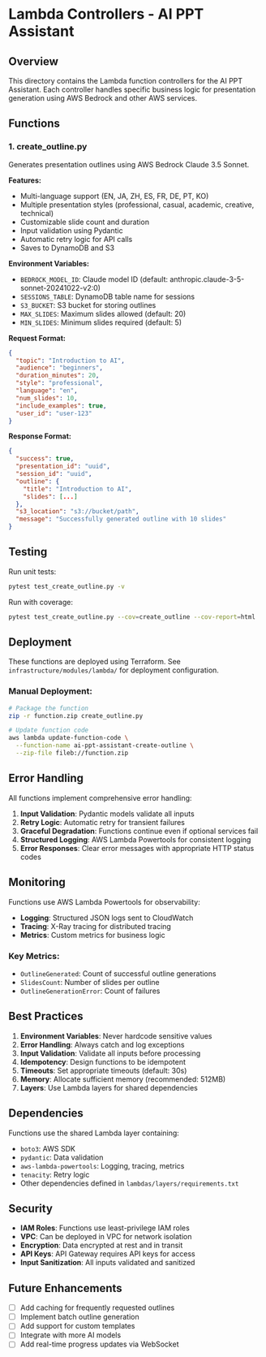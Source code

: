 # Lambda Controllers - AI PPT Assistant

## Overview

This directory contains the Lambda function controllers for the AI PPT Assistant. Each controller handles specific business logic for presentation generation using AWS Bedrock and other AWS services.

## Functions

### 1. create_outline.py
Generates presentation outlines using AWS Bedrock Claude 3.5 Sonnet.

**Features:**
- Multi-language support (EN, JA, ZH, ES, FR, DE, PT, KO)
- Multiple presentation styles (professional, casual, academic, creative, technical)
- Customizable slide count and duration
- Input validation using Pydantic
- Automatic retry logic for API calls
- Saves to DynamoDB and S3

**Environment Variables:**
- `BEDROCK_MODEL_ID`: Claude model ID (default: anthropic.claude-3-5-sonnet-20241022-v2:0)
- `SESSIONS_TABLE`: DynamoDB table name for sessions
- `S3_BUCKET`: S3 bucket for storing outlines
- `MAX_SLIDES`: Maximum slides allowed (default: 20)
- `MIN_SLIDES`: Minimum slides required (default: 5)

**Request Format:**
```json
{
  "topic": "Introduction to AI",
  "audience": "beginners",
  "duration_minutes": 20,
  "style": "professional",
  "language": "en",
  "num_slides": 10,
  "include_examples": true,
  "user_id": "user-123"
}
```

**Response Format:**
```json
{
  "success": true,
  "presentation_id": "uuid",
  "session_id": "uuid",
  "outline": {
    "title": "Introduction to AI",
    "slides": [...]
  },
  "s3_location": "s3://bucket/path",
  "message": "Successfully generated outline with 10 slides"
}
```

## Testing

Run unit tests:
```bash
pytest test_create_outline.py -v
```

Run with coverage:
```bash
pytest test_create_outline.py --cov=create_outline --cov-report=html
```

## Deployment

These functions are deployed using Terraform. See `infrastructure/modules/lambda/` for deployment configuration.

### Manual Deployment:
```bash
# Package the function
zip -r function.zip create_outline.py

# Update function code
aws lambda update-function-code \
  --function-name ai-ppt-assistant-create-outline \
  --zip-file fileb://function.zip
```

## Error Handling

All functions implement comprehensive error handling:

1. **Input Validation**: Pydantic models validate all inputs
2. **Retry Logic**: Automatic retry for transient failures
3. **Graceful Degradation**: Functions continue even if optional services fail
4. **Structured Logging**: AWS Lambda Powertools for consistent logging
5. **Error Responses**: Clear error messages with appropriate HTTP status codes

## Monitoring

Functions use AWS Lambda Powertools for observability:

- **Logging**: Structured JSON logs sent to CloudWatch
- **Tracing**: X-Ray tracing for distributed tracing
- **Metrics**: Custom metrics for business logic

### Key Metrics:
- `OutlineGenerated`: Count of successful outline generations
- `SlidesCount`: Number of slides per outline
- `OutlineGenerationError`: Count of failures

## Best Practices

1. **Environment Variables**: Never hardcode sensitive values
2. **Error Handling**: Always catch and log exceptions
3. **Input Validation**: Validate all inputs before processing
4. **Idempotency**: Design functions to be idempotent
5. **Timeouts**: Set appropriate timeouts (default: 30s)
6. **Memory**: Allocate sufficient memory (recommended: 512MB)
7. **Layers**: Use Lambda layers for shared dependencies

## Dependencies

Functions use the shared Lambda layer containing:
- `boto3`: AWS SDK
- `pydantic`: Data validation
- `aws-lambda-powertools`: Logging, tracing, metrics
- `tenacity`: Retry logic
- Other dependencies defined in `lambdas/layers/requirements.txt`

## Security

- **IAM Roles**: Functions use least-privilege IAM roles
- **VPC**: Can be deployed in VPC for network isolation
- **Encryption**: Data encrypted at rest and in transit
- **API Keys**: API Gateway requires API keys for access
- **Input Sanitization**: All inputs validated and sanitized

## Future Enhancements

- [ ] Add caching for frequently requested outlines
- [ ] Implement batch outline generation
- [ ] Add support for custom templates
- [ ] Integrate with more AI models
- [ ] Add real-time progress updates via WebSocket